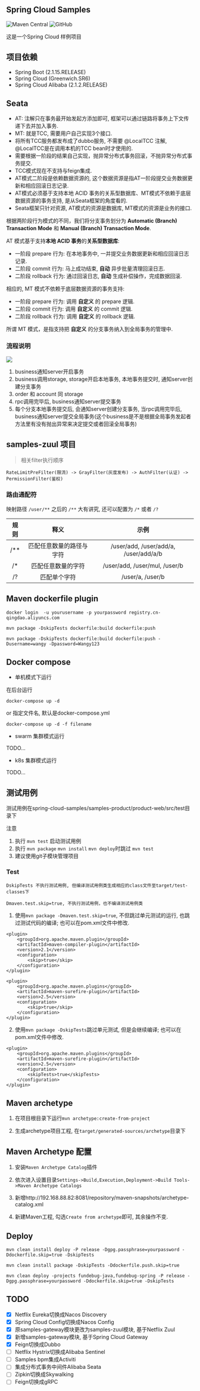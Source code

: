 ## Spring Cloud Samples

![Maven Central](https://img.shields.io/maven-central/v/com.upcwangying.cloud.samples/samples-parent)
![GitHub](https://img.shields.io/github/license/upcwangying/spring-cloud-samples)

这是一个Spring Cloud 样例项目

## 项目依赖

- Spring Boot (2.1.15.RELEASE)
- Spring Cloud (Greenwich.SR6)
- Spring Cloud Alibaba (2.1.2.RELEASE)

## Seata

- AT: 注解只在事务最开始发起方添加即可, 框架可以通过链路将事务上下文传递下去并加入事务.
- MT: 就是TCC, 需要用户自己实现3个接口.
- 将所有TCC服务都发布成了dubbo服务, 不需要 @LocalTCC 注解, @LocalTCC是在调用本机的TCC bean时才使用的.
- 需要根据一阶段的结果自己实现，抛异常分布式事务回滚，不抛异常分布式事务提交.
- TCC模式现在不支持与feign集成.
- AT模式二阶段是依赖数据资源的, 这个数据资源是指AT一阶段提交业务数据更新和相应回滚日志记录.
- AT模式必须基于支持本地 ACID 事务的关系型数据库、MT模式不依赖于底层数据资源的事务支持, 是从Seata框架的角度看的.
- Seata框架只针对资源, AT模式的资源是数据库, MT模式的资源是业务的接口.

根据两阶段行为模式的不同，我们将分支事务划分为 **Automatic (Branch) Transaction Mode** 和 **Manual (Branch) Transaction Mode**.

AT 模式基于支持**本地 ACID 事务**的**关系型数据库**:

- 一阶段 prepare 行为: 在本地事务中, 一并提交业务数据更新和相应回滚日志记录.
- 二阶段 commit 行为: 马上成功结束, **自动** 异步批量清理回滚日志.
- 二阶段 rollback 行为: 通过回滚日志, **自动** 生成补偿操作，完成数据回滚.

相应的, MT 模式不依赖于底层数据资源的事务支持:

- 一阶段 prepare 行为: 调用 **自定义** 的 prepare 逻辑.
- 二阶段 commit 行为: 调用 **自定义** 的 commit 逻辑.
- 二阶段 rollback 行为: 调用 **自定义** 的 rollback 逻辑.

所谓 MT 模式，是指支持把 **自定义** 的分支事务纳入到全局事务的管理中.

### 流程说明

![](process.png)

1. business通知server开启事务
2. business调用storage, storage开启本地事务, 本地事务提交时, 通知server创建分支事务
3. order 和 account 同 storage
4. rpc调用完毕后, business通知server提交事务
5. 每个分支本地事务提交后, 会通知server创建分支事务, 当rpc调用完毕后, business通知server提交全局事务(这个business是不是根据全局事务发起者方法里有没有抛出异常来决定提交或者回滚全局事务)

## samples-zuul 项目

> 相关filter执行顺序

```
RateLimitPreFilter(限流) -> GrayFilter(灰度发布) -> AuthFilter(认证) -> PermissionFilter(鉴权)
```

### 路由通配符

映射路径 `/user/**` 之后的 `/**` 大有讲究, 还可以配置为 `/*` 或者 `/?`

| 规则 | 释义 | 示例 |
| :------: | :------: | :------: |
| /** | 匹配任意数量的路径与字符 | /user/add, /user/add/a, /user/add/a/b |
| /* | 匹配任意数量的字符 | /user/add, /user/mul, /user/b |
| /? | 匹配单个字符 | /user/a, /user/b |

## Maven dockerfile plugin

```text
docker login  -u yourusername -p yourpassword registry.cn-qingdao.aliyuncs.com

mvn package -DskipTests dockerfile:build dockerfile:push

mvn package -DskipTests dockerfile:build dockerfile:push -Dusername=wangy -Dpassword=Wangy123 
```

## Docker compose

- 单机模式下运行

在后台运行

```docker
docker-compose up -d
```

or 指定文件名, 默认是docker-compose.yml

```docker
docker-compose up -d -f filename
```

- swarm 集群模式运行

TODO...

- k8s 集群模式运行

TODO...

## 测试用例

测试用例在spring-cloud-samples/samples-product/product-web/src/test目录下

注意

1. 执行 `mvn test` 启动测试用例
2. 执行 `mvn package` `mvn install` `mvn deploy`时跳过 `mvn test`
3. 建议使用git子模块管理项目

### Test
```text
DskipTests 不执行测试用例, 但编译测试用例类生成相应的class文件至target/test-classes下

Dmaven.test.skip=true, 不执行测试用例，也不编译测试用例类
```

1. 使用`mvn package -Dmaven.test.skip=true`, 不但跳过单元测试的运行, 也跳过测试代码的编译; 也可以在pom.xml文件中修改.

```mvn
<plugin>  
    <groupId>org.apache.maven.plugin</groupId>  
    <artifactId>maven-compiler-plugin</artifactId>  
    <version>2.1</version>  
    <configuration>  
        <skip>true</skip>  
    </configuration>  
</plugin>

<plugin>  
    <groupId>org.apache.maven.plugins</groupId>  
    <artifactId>maven-surefire-plugin</artifactId>  
    <version>2.5</version>  
    <configuration>  
        <skip>true</skip>  
    </configuration>  
</plugin> 
```

2. 使用`mvn package -DskipTests`跳过单元测试, 但是会继续编译; 也可以在pom.xml文件中修改.

```mvn
<plugin>  
    <groupId>org.apache.maven.plugins</groupId>  
    <artifactId>maven-surefire-plugin</artifactId>  
    <version>2.5</version>  
    <configuration>  
        <skipTests>true</skipTests>  
    </configuration>  
</plugin> 
```

## Maven archetype

1. 在项目根目录下运行`mvn archetype:create-from-project`

2. 生成archetype项目工程, 在`target/generated-sources/archetype`目录下

## Maven Archetype 配置


1. 安装`Maven Archetype Catalog`插件

2. 依次进入设置目录`Settings->Build,Execution,Deployment->Build Tools->Maven Archetype Catalogs`

3. 新增http://192.168.88.82:8081/repository/maven-snapshots/archetype-catalog.xml

4. 新建Maven工程, 勾选`Create from archetype`即可, 其余操作不变.

## Deploy

`mvn clean install deploy -P release -Dgpg.passphrase=yourpassword -Ddockerfile.skip=true -DskipTests`

`mvn clean install package -DskipTests -Ddockerfile.push.skip=true`

`mvn clean deploy -projects fundebug-java,fundebug-spring -P release -Dgpg.passphrase=yourpassword -Ddockerfile.skip=true -DskipTests`

## TODO

- [X] Netflix Eureka切换成Nacos Discovery
- [X] Spring Cloud Config切换成Nacos Config
- [X] 原samples-gateway模块更改为samples-zuul模块, 基于Netflix Zuul
- [X] 新增samples-gateway模块, 基于Spring Cloud Gateway
- [X] Feign切换成Dubbo
- [ ] Netflix Hystrix切换成Alibaba Sentinel
- [ ] Samples bpm集成Activiti
- [ ] 集成分布式事务中间件Alibaba Seata
- [ ] Zipkin切换成Skywalking
- [ ] Feign切换成gRPC
